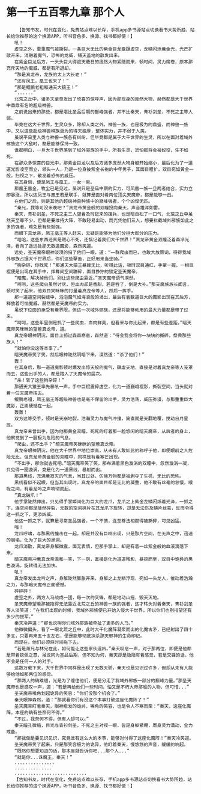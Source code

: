 # 第一千五百零九章 那个人
        【告知书友，时代在变化，免费站点难以长存，手机app多书源站点切换看书大势所趋，站长给你推荐的这个换源APP，听书音色多、换源、找书都好使！】
       吼！
       虚空之外，重重魔气被撕裂，一条巨大无比的紫金巨龙盘踞虚空，龙鳞闪烁着金光，光芒扩散开来，消融着魔气，恐怖的龙威，铺天盖地的散发出来。
       在紫金巨龙后方，一头头巨大得遮天蔽日的庞然大物紧随而来，顿时间，灵力席卷，原本那充斥天地的魔威，都是有所退却。
       “那是真龙帝，龙族的太上大长老！”
       “还有凤王，凰王也来了！”
       “那是鲲鹏老祖和通天大猿王！”
       “......”
       北荒之丘中，诸多天至尊发出了欣喜的惊呼声，因为那现身的庞然大物，赫然都是大千世界中鼎鼎有名的超级神兽。
       之前说出来的那些，都是堪比圣品后期的巅峰强者，并不比秦天，青衫剑圣，不死之主等人弱。
       毕竟在这大千世界，生灵众多，除却人类之外，神兽一族，也是极为的鼎盛，而神兽一族中，又以这些超级神兽种族更为的得天独厚，整体实力，并不弱于人类。
       虽说平日里人类与神兽一族各有纠纷，但毕竟都是属于大千世界的生灵，所以在面对着域外邪族这个大敌时，都是能够保持一致。
       谁都明白，一旦大千世界落到了域外邪族的手中，所有生灵，恐怕都将会被奴役，生不如死。
       在那众多惊喜的目光中，那紫金巨龙以及后方诸多庞然大物身躯开始缩小，最后化为了一道道光影凌空而立，领头一人，乃是一位身披紫金长袍的中年男子，其面目粗犷，双目宛如黄金一般，扫视之下，散发着恐怖的威压。
       在其身侧，便是凤王与凰王，一女一男。
       那凰王凰金，牧尘已是见过，虽说只是圣品中期的实力，可凤凰一族一旦两者结合，实力立即暴涨，所以这凤王与凰王若是联手，就算是面对着两位顶尖天魔帝，都是能够一战。
       在他们之后，则是其他的超级神兽种族中的巅峰强者，个个凶悍无匹。
       “秦兄，我等可没来晚吧？”真龙帝黄金般的双瞳投向秦天，声音雄浑如雷。
       秦天，青衫剑圣，不死之主三人望着及时赶来的援兵，也是暗自松了一口气，北荒之丘中虽然天至尊不少，但都是要维持大阵，不敢轻易出动，而光凭他们三人，想要拦截域外邪族如此之多的强者，难免是有些勉强。
       而眼下真龙帝，凤王凰王等人赶来，无疑是能够为他们分担大部分的压力。
       “哈哈，这些东西还真是贼心不死，还惦记着我们大千世界！”真龙帝黄金双瞳泛着森冷光泽，看向了遥远处那无数道魔影，森然笑道。
       远处，圣天魔帝眼神淡漠的扫了他们一眼，道：“一群爬虫而已，也敢大放厥词，待得我域外邪族占据大千世界后，你们这些孽畜，正好用来当坐骑。”
       “狗杂碎，你找死！”那通天大猿王暴躁无比，听得此话，顿时双目通红，手掌一握，一根巨棍便是出现在其手中，挥舞间空间蹦碎，面目狰狞的锁定圣天魔帝。
       “暗魔，解决掉他们，别让这些爬虫靠近。”圣天魔帝语气漠然。
       “呵呵，这些爬虫虽然讨厌，但血肉却是香甜，若是吞了，倒是大补。”那天魔族族长闻言，顿时笑了起来，他双目笑眯眯的打量着真龙帝等人，然后一挥手。
       那一道道空间裂缝中，滔滔魔气如海浪般的涌出，最后有着数道巨大的魔影出现在其后方，释放着可怕魔威，赫然都是天魔帝的实力。
       虽说下位面的承受有着界限，但这一次域外邪族，还是将能够动用的最大力量都是带了过来。
       “呵呵，这些年里倒是抓了一些爬虫，血肉鲜美，但看来与你比起来，都是有些差距。”暗天魔帝笑眯眯的望着真龙帝，道。
       真龙帝眼神阴沉，面目上掠过森森寒意，森然道：“待会我会将你一块块的撕碎，祭典那些族人！”
       “就怕你没这等本事了。”
       暗天魔帝笑了笑，然后眼神陡然阴暗下来，漠然道：“杀了他们！”
       轰！
       在其身后，那一道道魔影顿时爆发出惊天般的魔气，肆虐天地，直接是对着真龙帝等人笼罩而去，这些出手的人，都是踏入了天魔帝的层次。
       “杀！斩了这些狗杂碎！”
       那通天大猿王率先暴吼一声，手中巨棍震碎虚空，化为一道巍峨棍影，撕裂空间，当头就对着一位天魔帝挥去。
       鲲鹏老祖，凤王凰王等超级神兽也是毫不保留的出手，灵力浩荡，威压弥漫，与那重重巨大魔影，正面硬憾在一起。
       轰轰！
       双方这等交手，顿时是天崩地裂，浩瀚灵力与魔气冲撞，简直就是天翻地覆，搅动日月星辰。
       真龙帝未曾出手，因为他那黄金双瞳，死死的盯着那一脸悠闲的暗天魔帝，从后者的身上，他察觉到了一股极为危险的气息。
       “爬虫，还不出手？”暗天魔帝笑眯眯的望着真龙帝。
       真龙帝眼神阴沉，他在大千世界中地位崇高，从未有人敢如此的称呼于他，即便眼前之人危险无比，但真龙帝黄金般的双瞳中，同样是有着寒芒出现。
       “不出手，那你就去死吧。”暗天魔帝笑了笑，那布满着黑色漩涡的双瞳中，忽然漩涡一凝，只见得一圈漩涡，竟是化为一道黑线，暴射而出。
       那道黑线，充满着寂灭的气息，当其过处，仿佛万物都是被剥夺了生机，无比的恐怖。
       黑线看似不起眼，但当其出现时，真龙帝的面目却是无比的凝重，他不敢有丝毫的怠慢，喉咙之间，有着龙吟之声响彻而起。
       “真龙破爪！”
       他手掌陡然伸出，只见得手掌瞬间化为巨大的龙爪，龙爪之上紫金龙鳞闪烁着光泽，一抓之下，连空间都是陡然碎裂，无数的空间碎片在其龙爪下旋转，却是无法伤及鳞片丝毫，反而令得这一抓之下，更添凶威。
       他这一抓之下，就算是寻常圣品强者，一个不慎，连至尊法相都得被撕碎，可见凶猛。
       嗤！
       龙爪呼啸，与那黑线撞击在一起，却是并没有巨响出现，只是那片空间，在无声之中，迅速的崩塌，化为了巨大的黑洞。
       龙爪消散，真龙帝身躯微震，面无表情，但那手掌上，却是有着一丝紫金般的血液滴落下来。
       暗天魔帝冲着真龙帝温和一笑，下一刻，直接是化为道道残影，暴掠而至，双目中诡异的黑色漩涡，旋转得无法加快。
       吼！
       真龙帝发出龙吟之声，身躯陡然膨胀开来，身躯之上龙鳞浮现，宛如一头龙人，催动着浩瀚之力，与那暗天魔帝正面硬憾。
       砰砰砰！
       虚空之外，两方人马战成一团，每一次的交锋，都是地动山摇，毁天灭地。
       圣天魔帝望着那被拖得无法靠近北荒之丘的神兽一族的强者，这才转头对着秦天，青衫剑圣等人淡笑道：“在我们出现的时候，我域外邪族便已开始入侵大千世界，所以你们也别指望还有多少的援军。”
       秦天冷声道：“那也说明你们域外邪族被牵扯了更多的人马。”
       他微微偏头，看了一眼北荒之丘中，此时大千化魔阵凝聚而出的化魔古矛，已经射出了四十多支，只要再来五十支左右，便是能够彻底抹杀那天邪神的生命印记。
       而现在，他们必须将时间拖下去。
       “若是萧兄与林兄在此，如何能让这些家伙逞凶。”秦天叹息一声，对于那两位，即便是他都是带着钦佩之意，虽说同为圣品后期，但不知为何，秦天却是隐隐有着感觉，若是交锋的话，他不会是任何一人的对手。
       这数万载下来，大千世界中同样是出现了无数天骄，秦天也是见识过许多，但却从未有人能够给他如那两位的感觉。
       “那两人的确难缠，光是为了缠住他们，便是分走了我域外邪族一部分的巅峰力量。”那圣天魔帝也是感叹一声，道：“若是再给他们一些时间，怕又是不朽大帝那般的人物，但可惜...”
       圣天魔帝嘴角划起诡异的笑容：“你们没那个机会了。”
       秦天眼神森然，道：“那就看你们有没这个本事打破这座化魔阵了！”
       圣天魔帝盯着秦天，眼神愈发的诡异，嘴角的笑容，也是令人不寒而栗：“秦天，这座化魔阵，本座的确有些奈何不得。”
       “不过，我奈何不得，但有人却可以。”
       秦天瞳孔微缩，目光与青衫剑圣，不死之主对视一眼，皆是身躯紧绷，周身灵力涌动，全力戒备。
       “那我倒是要见识见识，究竟谁有这么大的本事，能够对付得了这座化魔阵！”秦天冷笑道。
       圣天魔帝笑了起来，只是那笑容极为的诡异，他盯着秦天，慢悠悠的声音，缓缓的响起。
       “既然你想要知道的话，那本座就告诉你吧...那个人...”
       “就是你...诛魔王，秦天！”
       ...............
       ..............
       ...........................
       【告知书友，时代在变化，免费站点难以长存，手机app多书源站点切换看书大势所趋，站长给你推荐的这个换源APP，听书音色多、换源、找书都好使！】